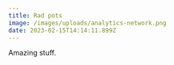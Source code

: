 ```yaml
---
title: Rad pots
image: /images/uploads/analytics-network.png
date: 2023-02-15T14:14:11.899Z
---
```

A﻿mazing stuff.